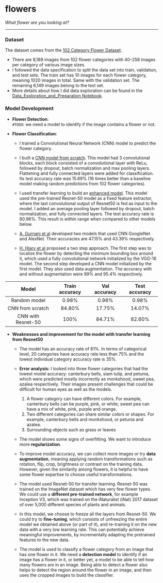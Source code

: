 # flowers

*What flower are you looking at?*

---

### Dataset
The dataset comes from the [102 Category Flower Dataset](https://www.robots.ox.ac.uk/~vgg/data/flowers/102/).
* There are 8,189 images from 102 flower categories with 40–258 images per category of various image sizes.
* I followed the data specification to split the data set into train, validation, and test sets. The train set has 10 images for each flower category, meaning 1020 images in total. Same with the validation set. The remaining 6,149 images belong to the test set.
* More details about how I did data exploration can be found in the  [Data_Exploration_and_Preparation Notebook](https://github.com/hanh-nguyen/flowers/blob/main/Data_Exploratory_and_Preparation.ipynb).


### Model Development

* __Flower Detection__:  
`#TODO`: we need a model to identify if the image contains a flower or not.

* __Flower Classification__:   
    * I trained a Convolutional Neural Network (CNN) model to predict the flower category. 

    * I built a [CNN model from scratch](https://github.com/hanh-nguyen/flowers/blob/main/CNN_from_scratch.ipynb). This model had 3 convolutional blocks, each block consisted of a convolutional layer with ReLu, followed by dropout, batch normalization and max pooling layers. Flattening and fully connected layers were added for classification. Its test accuracy rate was 15.69% (16 times better than a baseline model making random predictions from 102 flower categories).   

    * I used transfer learning to build an [enhanced model](https://github.com/hanh-nguyen/flowers/blob/main/ResNet_weights.ipynb). This model used the pre-trained Resnet-50 model as a fixed feature extractor, where the last convolutional output of Resnet50 is fed as input to the model. I added an average pooling layer followed by dropout, batch normalization, and fully connected layers. The test accuracy rate is 80.96%. This result is within range when compared to other models below.

    * [A. Gurnani et al](https://arxiv.org/abs/1708.03763) developed two models that used CNN GoogleNet and AlexNet. Their accuracies are 47.15% and 43.39% respectively.

    * [H. Hiary et al](https://ietresearch.onlinelibrary.wiley.com/doi/full/10.1049/iet-cvi.2017.0155) proposed a two step approach. The first step was to localize the flower by detecting the minimum bounding box around it, which used a fully convolutional network initialized by the VGG-16 model. The second step developed a CNN model initialized by the first model. They also used data augmentation. The accuracy with and without augmentation were 99% and 95.4% respectively.


|          Model           | Train accuracy | Val accuracy | Test accuracy |
| :----------------------: | :------------: | :----------: | :-----------: |
| Random model             |      0.98%     |     0.98%    |     0.98%     |
| CNN from scratch         |     84.80%     |    17.75%    |    14.07%     |
| CNN with Resnet-50       |       100%     |    84.71%    |    82.60%     |

* __Weaknesses and improvement for the model with transfer learning from Resnet50__
    * The model has an accuracy rate of 81%. In terms of categorical level, 20 categories have accuracy rate less than 75% and the lowest individual category accuracy rate is 35%.

    * **Error analysis:** I looked into three flower categories that had the lowest model accuracy: canterbury bells, siam tulip, and petunia, which were predicted mostly incorrectly as monkshood, sweet pea, azalea respectively. Their images present challenges that could be difficult for human eyes as well as the models.
        1. A flower category can have different colors. For example, canterbury bells can be purple, pink, or white; sweet pea can have a mix of white, pink, purple and orange.
        2. Two different categories can share similar colors or shapes. For example, canterbury bells and monkshood, or petunia and azalea.
        3. Surrounding objects such as grass or leaves

    * The model shows some signs of overfitting. We want to introduce more **regularization**.

    * To improve model accuracy, we can collect more images or try **data augmentation**, meaning applying random transformations such as rotation, flip, crop, brightness or contrast on the training data. However, given the similarity among flowers, it is helpful to have some flower expertise to choose useful transformations.

    * The model used Resnet-50 for transfer learning. Resnet-50 was trained on the ImageNet dataset which has very few flower types. We could use a **different pre-trained network**, for example Inception V3, which was trained on the iNaturalist (iNat) 2017 dataset of over 5,000 different species of plants and animals.

    * In this model, we choose to freeze all the layers from Resnet-50. We could try to **fine-tuning**, which consists of unfreezing the entire model we obtained above (or part of it), and re-training it on the new data with a very low learning rate. This can potentially achieve meaningful improvements, by incrementally adapting the pretrained features to the new data.
    
    * The model is used to classify a flower category from an image that has one flower in it. We need a **detection model** to identify if an image has a flower in it, or better yet, a model to be able to tell how many flowers are in an image. Being able to detect a flower also helps to detect the region around the flower in an image, and then uses the cropped images to build the classifier.

